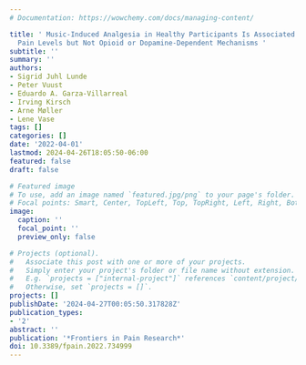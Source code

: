 ```yaml
---
# Documentation: https://wowchemy.com/docs/managing-content/

title: ' Music-Induced Analgesia in Healthy Participants Is Associated With Expected
  Pain Levels but Not Opioid or Dopamine-Dependent Mechanisms '
subtitle: ''
summary: ''
authors:
- Sigrid Juhl Lunde
- Peter Vuust
- Eduardo A. Garza-Villarreal
- Irving Kirsch
- Arne Møller
- Lene Vase
tags: []
categories: []
date: '2022-04-01'
lastmod: 2024-04-26T18:05:50-06:00
featured: false
draft: false

# Featured image
# To use, add an image named `featured.jpg/png` to your page's folder.
# Focal points: Smart, Center, TopLeft, Top, TopRight, Left, Right, BottomLeft, Bottom, BottomRight.
image:
  caption: ''
  focal_point: ''
  preview_only: false

# Projects (optional).
#   Associate this post with one or more of your projects.
#   Simply enter your project's folder or file name without extension.
#   E.g. `projects = ["internal-project"]` references `content/project/deep-learning/index.md`.
#   Otherwise, set `projects = []`.
projects: []
publishDate: '2024-04-27T00:05:50.317828Z'
publication_types:
- '2'
abstract: ''
publication: '*Frontiers in Pain Research*'
doi: 10.3389/fpain.2022.734999
---
```

